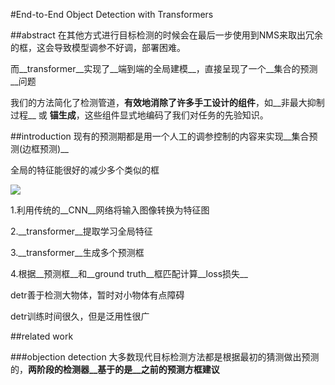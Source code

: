 #End-to-End Object Detection with Transformers

##abstract
在其他方式进行目标检测的时候会在最后一步使用到NMS来取出冗余的框，这会导致模型调参不好调，部署困难。

而__transformer__实现了__端到端的全局建模__，直接呈现了一个__集合的预测__问题

我们的方法简化了检测管道，__有效地消除了许多手工设计的组件__，如__非最大抑制过程__ 或 __锚生成__，这些组件显式地编码了我们对任务的先验知识。

##introduction
现有的预测期都是用一个人工的调参控制的内容来实现__集合预测(边框预测)__

全局的特征能很好的减少多个类似的框

![](https://cdn.jsdelivr.net/gh/tj-messi/picture/1727192867973.png)

1.利用传统的__CNN__网络将输入图像转换为特征图

2.__transformer__提取学习全局特征

3.__transformer__生成多个预测框

4.根据__预测框__和__ground truth__框匹配计算__loss损失__

detr善于检测大物体，暂时对小物体有点障碍

detr训练时间很久，但是泛用性很广

##related work

###objection detection
大多数现代目标检测方法都是根据最初的猜测做出预测的，__两阶段的检测器__基于的是__之前的预测方框建议__